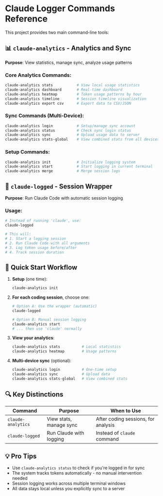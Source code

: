 # Claude Logger Commands Reference

This project provides two main command-line tools:

## 📊 `claude-analytics` - Analytics and Sync

**Purpose**: View statistics, manage sync, analyze usage patterns

### Core Analytics Commands:
```bash
claude-analytics stats           # View local usage statistics
claude-analytics dashboard       # Real-time dashboard
claude-analytics heatmap         # Token usage patterns by hour
claude-analytics timeline        # Session timeline visualization
claude-analytics export csv      # Export data to CSV/JSON
```

### Sync Commands (Multi-Device):
```bash
claude-analytics login           # Setup/manage sync account
claude-analytics status          # Check sync login status
claude-analytics sync            # Upload usage data to server
claude-analytics stats-global    # View combined stats from all devices
```

### Setup Commands:
```bash
claude-analytics init            # Initialize logging system
claude-analytics start           # Start logging in current terminal
claude-analytics merge           # Merge session logs
```

## 🔧 `claude-logged` - Session Wrapper

**Purpose**: Run Claude Code with automatic session logging

### Usage:
```bash
# Instead of running 'claude', use:
claude-logged

# This will:
# 1. Start a logging session
# 2. Run Claude Code with all arguments
# 3. Log token usage before/after
# 4. Track session duration
```

## 🎯 Quick Start Workflow

1. **Setup** (one time):
   ```bash
   claude-analytics init
   ```

2. **For each coding session**, choose one:
   ```bash
   # Option A: Use the wrapper (automatic)
   claude-logged

   # Option B: Manual session logging
   claude-analytics start
   # ... then use 'claude' normally
   ```

3. **View your analytics**:
   ```bash
   claude-analytics stats          # Local statistics
   claude-analytics heatmap        # Usage patterns
   ```

4. **Multi-device sync** (optional):
   ```bash
   claude-analytics login          # One-time setup
   claude-analytics sync           # Upload data
   claude-analytics stats-global   # View combined stats
   ```

## 🔍 Key Distinctions

| Command | Purpose | When to Use |
|---------|---------|-------------|
| `claude-analytics` | View stats, manage sync | After coding sessions, for analysis |
| `claude-logged` | Run Claude with logging | Instead of `claude` command |

## 💡 Pro Tips

- Use `claude-analytics status` to check if you're logged in for sync
- The system tracks tokens automatically - no manual intervention needed
- Session logging works across multiple terminal windows
- All data stays local unless you explicitly sync to a server